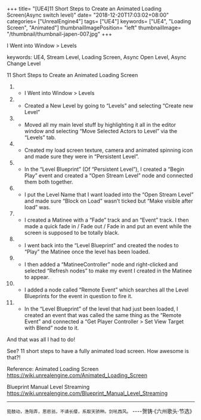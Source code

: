 +++
title= "[UE4]11 Short Steps to Create an Animated Loading Screen(Async switch level)"
date= "2018-12-20T17:03:02+08:00"
categories= ["UnrealEngine4"]
tags= ["UE4"]
keywords= ["UE4", "Loading Screen", "Animated"]
thumbnailImagePosition= "left"
thumbnailImage= "/thumbnail/thumbnail-japen-007.jpg"
+++

I Went into Window > Levels
<!--more-->

keywords: UE4, Stream Level, Loading Screen, Async Open Level, Async Change Level

11 Short Steps to Create an Animated Loading Screen

1. - I Went into Window > Levels
2. - Created a New Level by going to “Levels” and selecting “Create new Level”
3. - Moved all my main level stuff by highlighting it all in the editor window and selecting “Move Selected Actors to Level” via the “Levels” tab.
4. - Created my load screen texture, camera and animated spinning icon and made sure they were in “Persistent Level”.
5. - In the “Level Blueprint” (Of “Persistent Level”), I created a “Begin Play” event and created a “Open Stream Level” node and connected them both together.
6. - I put the Level Name that I want loaded into the “Open Stream Level” and made sure “Block on Load” wasn’t ticked but “Make visible after load” was.
7. - I created a Matinee with a “Fade” track and an “Event” track. I then made a quick fade in / Fade out / Fade in and put an event while the screen is supposed to be totally black.
8. - I went back into the “Level Blueprint” and created the nodes to “Play” the Matinee once the level has been loaded.
9. - I then added a “MatineeController” node and right-clicked and selected “Refresh nodes” to make my event I created in the Matinee to appear.
10. - I added a node called “Remote Event” which searches all the Level Blueprints for the event in question to fire it.
11. - In the “Level Blueprint” of the level that had just been loaded, I created an event that was called the same thing as the “Remote Event” and connected a “Get Player Controller > Set View Target with Blend” node to it.

And that was all I had to do!

See? 11 short steps to have a fully animated load screen. How awesome is that?!

Reference: Animated Loading Screen  
https://wiki.unrealengine.com/Animated_Loading_Screen

Blueprint Manual Level Streaming  
https://wiki.unrealengine.com/Blueprint_Manual_Level_Streaming

***
`笳鼓动，渔阳弄，思悲翁，不请长缨，系取天骄种。剑吼西风。` ----贺铸·《六州歌头·节选》